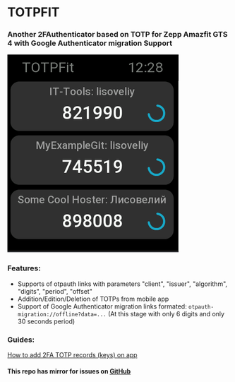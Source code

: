 # TOTPFIT 
### Another 2FAuthenticator based on TOTP for Zepp Amazfit GTS 4 with Google Authenticator migration Support

![alt text](docs/assets/image2.png)

### Features:
- Supports of otpauth links with parameters "client", "issuer", "algorithm", "digits", "period", "offset"
- Addition/Edition/Deletion of TOTPs from mobile app
- Support of Google Authenticator migration links formated: ```otpauth-migration://offline?data=...``` (At this stage with only 6 digits and only 30 seconds period)

### Guides:

[How to add 2FA TOTP records (keys) on app](/docs/guides/how-to-add-totps/README.md)

#### This repo has mirror for issues on [GitHub](https://github.com/Lisoveliy/totpfit)